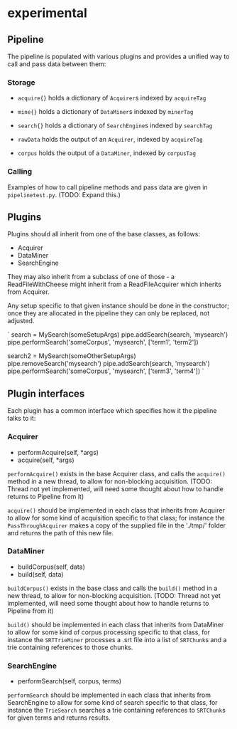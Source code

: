 # experimental

## Pipeline

The pipeline is populated with various plugins and provides a unified way to call and pass data between them:

### Storage
* `acquire{}` holds a dictionary of `Acquirer`s indexed by `acquireTag`
* `mine{}` holds a dictionary of `DataMiner`s indexed by `minerTag`
* `search{}` holds a dictionary of `SearchEngine`s indexed by `searchTag`

* `rawData` holds the output of an `Acquirer`, indexed by `acquireTag`
* `corpus` holds the output of a `DataMiner`, indexed by `corpusTag`


### Calling

Examples of how to call pipeline methods and pass data are given in `pipelinetest.py`.
(TODO: Expand this.)

## Plugins

Plugins should all inherit from one of the base classes, as follows:

* Acquirer
* DataMiner
* SearchEngine

They may also inherit from a subclass of one of those - a ReadFileWithCheese might inherit from a ReadFileAcquirer which inherits from Acquirer.

Any setup specific to that given instance should be done in the constructor; once they are allocated in the pipeline they can only be replaced, not adjusted.

`
search = MySearch(someSetupArgs)
pipe.addSearch(search, 'mysearch')
pipe.performSearch('someCorpus', 'mysearch', ['term1', 'term2'])

search2 = MySearch(someOtherSetupArgs)
pipe.removeSearch('mysearch')
pipe.addSearch(search, 'mysearch')
pipe.performSearch('someCorpus', 'mysearch', ['term3', 'term4'])
`

## Plugin interfaces

Each plugin has a common interface which specifies how it the pipeline talks to it:

### Acquirer
* performAcquire(self, *args)
* acquire(self, *args)

`performAcquire()` exists in the base Acquirer class, and calls the `acquire()` method in a new thread, to allow for non-blocking acquisition. (TODO: Thread not yet implemented, will need some thought about how to handle returns to Pipeline from it)

`acquire()` should be implemented in each class that inherits from Acquirer to allow for some kind of acquisition specific to that class; for instance the `PassThroughAcquirer` makes a copy of the supplied file in the './tmp/' folder and returns the path of this new file.

### DataMiner
* buildCorpus(self, data)
* build(self, data)

`buildCorpus()` exists in the base class and calls the `build()` method in a new thread, to allow for non-blocking acquisition. (TODO: Thread not yet implemented, will need some thought about how to handle returns to Pipeline from it)

`build()` should be implemented in each class that inherits from DataMiner to allow for some kind of corpus processing specific to that class, for instance the `SRTTrieMiner` processes a .srt file into a list of `SRTChunk`s and a trie containing references to those chunks.

### SearchEngine

* performSearch(self, corpus, terms)

`performSearch` should be implemented in each class that inherits from SearchEngine to allow for some kind of search specific to that class, for instance the `TrieSearch` searches a trie containing references to `SRTChunk`s for given terms and returns results.